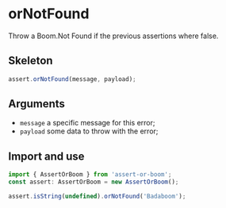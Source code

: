# orNotFound

Throw a Boom.Not Found if the previous assertions where false.

## Skeleton

```ts
assert.orNotFound(message, payload);
```

## Arguments

- `message` a specific message for this error;
- `payload` some data to throw with the error;

## Import and use

```ts
import { AssertOrBoom } from 'assert-or-boom';
const assert: AssertOrBoom = new AssertOrBoom();

assert.isString(undefined).orNotFound('Badaboom');
```
